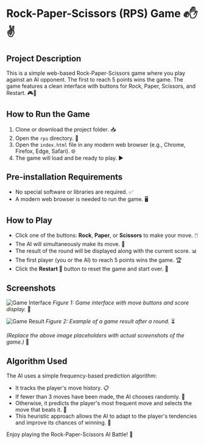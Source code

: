 # Rock-Paper-Scissors (RPS) Game ✊✋✌️

## Project Description
This is a simple web-based Rock-Paper-Scissors game where you play against an AI opponent. The first to reach 5 points wins the game. The game features a clean interface with buttons for Rock, Paper, Scissors, and Restart. 🎮🤖

## How to Run the Game
1. Clone or download the project folder. 📥
2. Open the `rps` directory. 📂
3. Open the `index.html` file in any modern web browser (e.g., Chrome, Firefox, Edge, Safari). 🌐
4. The game will load and be ready to play. ▶️

## Pre-installation Requirements
- No special software or libraries are required. ✅
- A modern web browser is needed to run the game. 🖥️

## How to Play
- Click one of the buttons: **Rock**, **Paper**, or **Scissors** to make your move. 🖱️
- The AI will simultaneously make its move. 🤖
- The result of the round will be displayed along with the current score. 📊
- The first player (you or the AI) to reach 5 points wins the game. 🏆
- Click the **Restart 🔄** button to reset the game and start over. 🔄

## Screenshots
![Game Interface](./screenshot1.png)
*Figure 1: Game interface with move buttons and score display.* 🎲

![Game Result](./screenshot2.png)
*Figure 2: Example of a game result after a round.* ⏳

*(Replace the above image placeholders with actual screenshots of the game.)* 📸

## Algorithm Used
The AI uses a simple frequency-based prediction algorithm:
- It tracks the player's move history. 📋
- If fewer than 3 moves have been made, the AI chooses randomly. 🎲
- Otherwise, it predicts the player's most frequent move and selects the move that beats it. 🧠
- This heuristic approach allows the AI to adapt to the player's tendencies and improve its chances of winning. 🚀

Enjoy playing the Rock-Paper-Scissors AI Battle! 🎉
